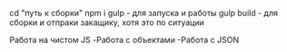 cd "путь к сборки"
npm i
gulp - для запуска и работы
gulp build - для сборки и отпраки закащику, хотя это по ситуации

Работа на чистом JS
-Работа с объектами
-Работа с JSON